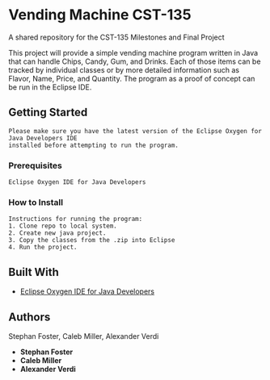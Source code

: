# Vending Machine CST-135
A shared repository for the CST-135 Milestones and Final Project

This project will provide a simple vending machine program written in Java that can handle Chips, Candy, Gum, and Drinks. Each of those items can be tracked by individual classes or by more detailed information such as Flavor, Name, Price, and Quantity. The program as a proof of concept can be run in the Eclipse IDE.

## Getting Started

```
Please make sure you have the latest version of the Eclipse Oxygen for Java Developers IDE 
installed before attempting to run the program.
```

### Prerequisites

```
Eclipse Oxygen IDE for Java Developers

```

### How to Install


```
Instructions for running the program:
1. Clone repo to local system.
2. Create new java project.
3. Copy the classes from the .zip into Eclipse
4. Run the project.
```


## Built With

* [Eclipse Oxygen IDE for Java Developers](https://eclipse.org/downloads/packages/eclipse-ide-java-developers/oxygenr)


## Authors

Stephan Foster, Caleb Miller, Alexander Verdi

* **Stephan Foster**
* **Caleb Miller**
* **Alexander Verdi**
